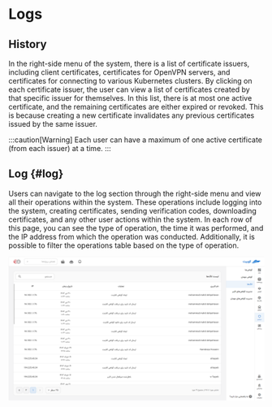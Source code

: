 # Logs

## History

In the right-side menu of the system, there is a list of certificate issuers, including client certificates, certificates for OpenVPN servers, and certificates for connecting to various Kubernetes clusters. By clicking on each certificate issuer, the user can view a list of certificates created by that specific issuer for themselves. In this list, there is at most one active certificate, and the remaining certificates are either expired or revoked. This is because creating a new certificate invalidates any previous certificates issued by the same issuer.

:::caution[Warning]
Each user can have a maximum of one active certificate (from each issuer) at a time.
:::

## Log {#log}

Users can navigate to the log section through the right-side menu and view all their operations within the system. These operations include logging into the system, creating certificates, sending verification codes, downloading certificates, and any other user actions within the system. In each row of this page, you can see the type of operation, the time it was performed, and the IP address from which the operation was conducted. Additionally, it is possible to filter the operations table based on the type of operation.

![Log : cert log](img/cert-log.png)
